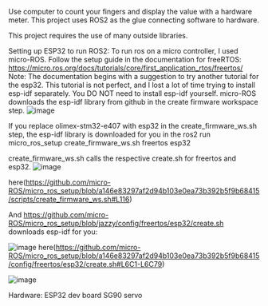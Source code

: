 Use computer to count your fingers and display the value with a hardware meter. This project uses ROS2 as the glue connecting software to hardware. 

This project requires the use of many outside libraries.

Setting up ESP32 to run ROS2:
To run ros on a micro controller, I used micro-ROS. 
Follow the setup guide in the documentation for freeRTOS: https://micro.ros.org/docs/tutorials/core/first_application_rtos/freertos/
Note: The documentation begins with a suggestion to try another tutorial for the esp32. This tutorial is not perfect, and I lost a lot of time trying to install esp-idf separately. 
You DO NOT need to install esp-idf yourself. micro-ROS downloads the esp-idf library from github in the create firmware workspace step. 
![image](https://github.com/user-attachments/assets/b2d01c7a-fd94-4363-a3b3-97d1c24b8aaf)

If you replace olimex-stm32-e407 with esp32 in the create_firmware_ws.sh step, the esp-idf library is downloaded for you in the 
ros2 run micro_ros_setup create_firmware_ws.sh freertos esp32

create_firmware_ws.sh calls the respective create.sh for freertos and esp32. 
![image](https://github.com/user-attachments/assets/42ba5d01-51d4-4d60-81a3-2d0ee29109a6)

here(https://github.com/micro-ROS/micro_ros_setup/blob/a146e83297af2d94b103e0ea73b392b5f9b68415/scripts/create_firmware_ws.sh#L116)



And https://github.com/micro-ROS/micro_ros_setup/blob/jazzy/config/freertos/esp32/create.sh downloads esp-idf for you:

![image](https://github.com/user-attachments/assets/ec5eb89d-2f6a-4c5c-b998-1b17b53e133d)
here(https://github.com/micro-ROS/micro_ros_setup/blob/a146e83297af2d94b103e0ea73b392b5f9b68415/config/freertos/esp32/create.sh#L6C1-L6C79)



![image](https://github.com/user-attachments/assets/db594c40-62ff-4ede-9234-645f3ee5a25e)






Hardware:
ESP32 dev board
SG90 servo



